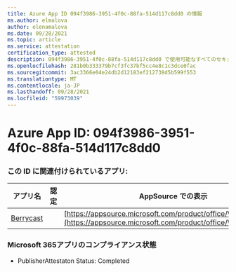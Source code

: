 ```yaml
---
title: Azure App ID 094f3986-3951-4f0c-88fa-514d117c8dd0 の情報
ms.author: elmalova
author: elenamalova
ms.date: 09/28/2021
ms.topic: article
ms.service: attestation
certification_type: attested
description: 094f3986-3951-4f0c-88fa-514d117c8dd0 で使用可能なすべてのセキュリティおよびコンプライアンス情報。
ms.openlocfilehash: 281b0b333379b7cf3fc37bf5cc4e8c1c3dce0fac
ms.sourcegitcommit: 3ac3366e04e24db2d12183ef212738d5b599f553
ms.translationtype: MT
ms.contentlocale: ja-JP
ms.lasthandoff: 09/28/2021
ms.locfileid: "59973039"
---
```

# <a name="azure-app-id-094f3986-3951-4f0c-88fa-514d117c8dd0"></a>Azure App ID: 094f3986-3951-4f0c-88fa-514d117c8dd0


### <a name="apps-associated-with-this-id"></a>この ID に関連付けられているアプリ:
| **アプリ名** | **認定** | **AppSource での表示** |
|--------------|---------------|-----------------------|
| [Berrycast](https://docs.microsoft.com/microsoft-365-app-certification/forward/WA200002798) |  | [https://appsource.microsoft.com/product/office/WA200002798](https://appsource.microsoft.com/product/office/WA200002798) |

### <a name="microsoft-365-app-compliance-status"></a>Microsoft 365アプリのコンプライアンス状態
- PublisherAttestaton Status: Completed
